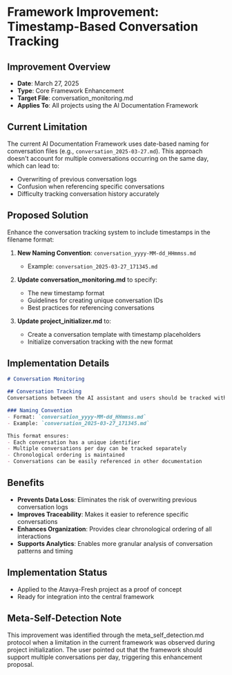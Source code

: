 # Framework Improvement: Timestamp-Based Conversation Tracking

## Improvement Overview
- **Date**: March 27, 2025
- **Type**: Core Framework Enhancement
- **Target File**: conversation_monitoring.md
- **Applies To**: All projects using the AI Documentation Framework

## Current Limitation
The current AI Documentation Framework uses date-based naming for conversation files (e.g., `conversation_2025-03-27.md`). This approach doesn't account for multiple conversations occurring on the same day, which can lead to:
- Overwriting of previous conversation logs
- Confusion when referencing specific conversations
- Difficulty tracking conversation history accurately

## Proposed Solution
Enhance the conversation tracking system to include timestamps in the filename format:

1. **New Naming Convention**: `conversation_yyyy-MM-dd_HHmmss.md`
   - Example: `conversation_2025-03-27_171345.md`

2. **Update conversation_monitoring.md** to specify:
   - The new timestamp format
   - Guidelines for creating unique conversation IDs
   - Best practices for referencing conversations

3. **Update project_initializer.md** to:
   - Create a conversation template with timestamp placeholders
   - Initialize conversation tracking with the new format

## Implementation Details
```markdown
# Conversation Monitoring

## Conversation Tracking
Conversations between the AI assistant and users should be tracked with unique identifiers that include both date and time information.

### Naming Convention
- Format: `conversation_yyyy-MM-dd_HHmmss.md`
- Example: `conversation_2025-03-27_171345.md`

This format ensures:
- Each conversation has a unique identifier
- Multiple conversations per day can be tracked separately
- Chronological ordering is maintained
- Conversations can be easily referenced in other documentation
```

## Benefits
- **Prevents Data Loss**: Eliminates the risk of overwriting previous conversation logs
- **Improves Traceability**: Makes it easier to reference specific conversations
- **Enhances Organization**: Provides clear chronological ordering of all interactions
- **Supports Analytics**: Enables more granular analysis of conversation patterns and timing

## Implementation Status
- Applied to the Atavya-Fresh project as a proof of concept
- Ready for integration into the central framework

## Meta-Self-Detection Note
This improvement was identified through the meta_self_detection.md protocol when a limitation in the current framework was observed during project initialization. The user pointed out that the framework should support multiple conversations per day, triggering this enhancement proposal.
